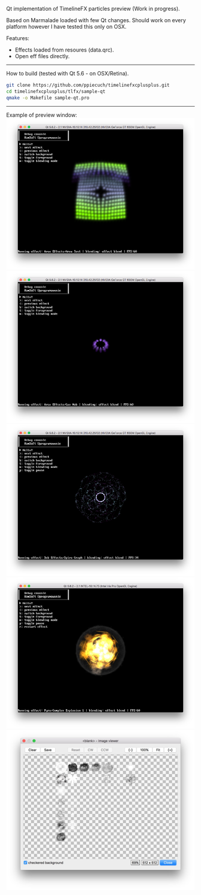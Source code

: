 Qt implementation of TimelineFX particles preview (Work in progress).

Based on Marmalade loaded with few Qt changes. Should work on every platform however I have tested this only on OSX.

Features:
* Effects loaded from resoures (data.qrc).
* Open eff files directly.

***

How to build (tested with Qt 5.6 - on OSX/Retina).

```bash
git clone https://github.com/ppiecuch/timelinefxcplusplus.git
cd timelinefxcplusplus/tlfx/sample-qt
qmake -o Makefile sample-qt.pro
```

***

Example of preview window:
![Alt text](/tlfx/sample-qt/screens/screen1.png?raw=true "Effect 1")
![Alt text](/tlfx/sample-qt/screens/screen2.png?raw=true "Effect 2")
![Alt text](/tlfx/sample-qt/screens/screen3.png?raw=true "Effect 3")
![Alt text](/tlfx/sample-qt/screens/screen4.jpg?raw=true "Effect 4")
![Alt text](/tlfx/sample-qt/screens/screen5.jpg?raw=true "Texture atlas")
